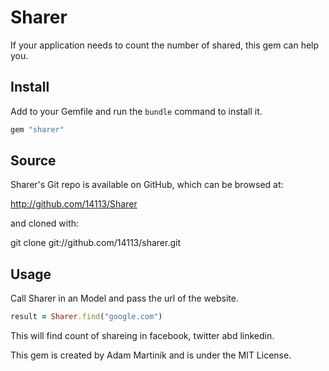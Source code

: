 # Sharer

If your application needs to count the number of shared, this gem can help you.

## Install

Add to your Gemfile and run the `bundle` command to install it.

```ruby
gem "sharer"
```
## Source

Sharer's Git repo is available on GitHub, which can be browsed at:

http://github.com/14113/Sharer

and cloned with:

git clone git://github.com/14113/sharer.git
	
	
## Usage

Call Sharer in an Model and pass the url of the website.

```ruby
result = Sharer.find("google.com")
```

This will find count of shareing in facebook, twitter abd linkedin.


This gem is created by Adam Martinik and is under the MIT License.